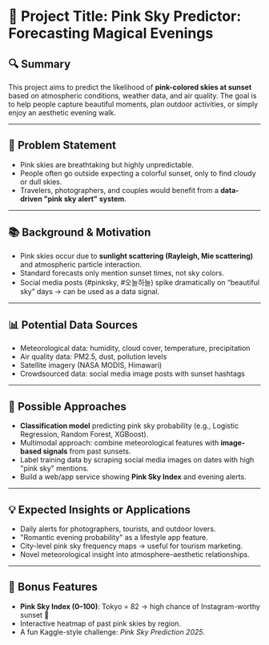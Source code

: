 # 🧠 Project Title: **Pink Sky Predictor: Forecasting Magical Evenings**

## 🔍 Summary  
This project aims to predict the likelihood of **pink-colored skies at sunset** based on atmospheric conditions, weather data, and air quality. The goal is to help people capture beautiful moments, plan outdoor activities, or simply enjoy an aesthetic evening walk.

---

## 🎯 Problem Statement  
- Pink skies are breathtaking but highly unpredictable.  
- People often go outside expecting a colorful sunset, only to find cloudy or dull skies.  
- Travelers, photographers, and couples would benefit from a **data-driven "pink sky alert" system**.  

---

## 📚 Background & Motivation  
- Pink skies occur due to **sunlight scattering (Rayleigh, Mie scattering)** and atmospheric particle interaction.  
- Standard forecasts only mention sunset times, not sky colors.  
- Social media posts (#pinksky, #오늘하늘) spike dramatically on “beautiful sky” days → can be used as a data signal.  

---

## 📊 Potential Data Sources  
- Meteorological data: humidity, cloud cover, temperature, precipitation  
- Air quality data: PM2.5, dust, pollution levels  
- Satellite imagery (NASA MODIS, Himawari)  
- Crowdsourced data: social media image posts with sunset hashtags  

---

## 🧪 Possible Approaches  
- **Classification model** predicting pink sky probability (e.g., Logistic Regression, Random Forest, XGBoost).  
- Multimodal approach: combine meteorological features with **image-based signals** from past sunsets.  
- Label training data by scraping social media images on dates with high "pink sky" mentions.  
- Build a web/app service showing **Pink Sky Index** and evening alerts.  

---

## 💡 Expected Insights or Applications  
- Daily alerts for photographers, tourists, and outdoor lovers.  
- "Romantic evening probability" as a lifestyle app feature.  
- City-level pink sky frequency maps → useful for tourism marketing.  
- Novel meteorological insight into atmosphere–aesthetic relationships.  

---

## 🤡 Bonus Features  
- **Pink Sky Index (0–100)**: Tokyo = 82 → high chance of Instagram-worthy sunset 🌇  
- Interactive heatmap of past pink skies by region.  
- A fun Kaggle-style challenge: *Pink Sky Prediction 2025*.  
